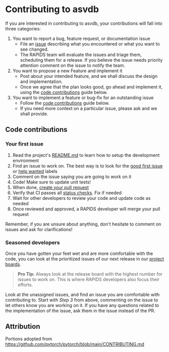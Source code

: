 # Contributing to asvdb

If you are interested in contributing to asvdb, your contributions will fall
into three categories:

1. You want to report a bug, feature request, or documentation issue
   - File an [issue](https://github.com/rapidsai/asvdb/issues/new/choose)
     describing what you encountered or what you want to see changed.
   - The RAPIDS team will evaluate the issues and triage them, scheduling
     them for a release. If you believe the issue needs priority attention
     comment on the issue to notify the team.
2. You want to propose a new Feature and implement it
   - Post about your intended feature, and we shall discuss the design and
     implementation.
   - Once we agree that the plan looks good, go ahead and implement it, using
     the [code contributions](#code-contributions) guide below.
3. You want to implement a feature or bug-fix for an outstanding issue
   - Follow the [code contributions](#code-contributions) guide below.
   - If you need more context on a particular issue, please ask and we shall
     provide.

## Code contributions

### Your first issue

1. Read the project's [README.md](https://github.com/rapidsai/asvdb/blob/main/README.md)
   to learn how to setup the development environment
2. Find an issue to work on. The best way is to look for the [good first issue](https://github.com/rapidsai/asvdb/issues?q=is%3Aissue+is%3Aopen+label%3A%22good+first+issue%22)
   or [help wanted](https://github.com/rapidsai/asvdb/issues?q=is%3Aissue+is%3Aopen+label%3A%22help+wanted%22) labels
3. Comment on the issue saying you are going to work on it
4. Code! Make sure to update unit tests!
5. When done, [create your pull request](https://github.com/rapidsai/asvdb/compare)
6. Verify that CI passes all [status checks](https://help.github.com/articles/about-status-checks/). Fix if needed
7. Wait for other developers to review your code and update code as needed
8. Once reviewed and approved, a RAPIDS developer will merge your pull request

Remember, if you are unsure about anything, don't hesitate to comment on issues
and ask for clarifications!

### Seasoned developers

Once you have gotten your feet wet and are more comfortable with the code, you
can look at the prioritized issues of our next release in our [project boards](https://github.com/rapidsai/asvdb/projects).

> **Pro Tip:** Always look at the release board with the highest number for
> issues to work on. This is where RAPIDS developers also focus their efforts.

Look at the unassigned issues, and find an issue you are comfortable with
contributing to. Start with _Step 3_ from above, commenting on the issue to let
others know you are working on it. If you have any questions related to the
implementation of the issue, ask them in the issue instead of the PR.

## Attribution

Portions adopted from https://github.com/pytorch/pytorch/blob/main/CONTRIBUTING.md
